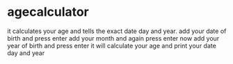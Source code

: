 # agecalculator
it calculates your age and tells the exact date day and year.
add your date of birth and press enter
add your month and again press enter
now add your year of birth and press enter
it will calculate your age and print your date day and year
